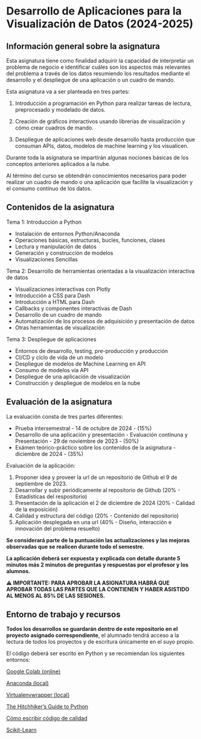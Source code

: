 # Desarrollo de Aplicaciones para la Visualización de Datos (2024-2025)

## Información general sobre la asignatura

Esta asignatura tiene como finalidad adquirir la capacidad de interpretar un problema de negocio e identificar cuáles son los aspectos más
relevantes del problema a través de los datos resumiendo los resultados mediante el desarrollo y el despliegue de una aplicación o un
cuadro de mando.

Esta asignatura va a ser planteada en tres partes: 

1. Introducción a programación en Python para realizar tareas de lectura, preprocesado y modelado de datos. 

2. Creación de gráficos interactivos usando librerías de visualización y cómo crear cuadros de mando.

3. Despliegue de aplicaciones web desde desarrollo hasta producción que consuman APIs, datos, modelos de machine learning y los visualicen.

Durante toda la asignatura se impartirán algunas nociones básicas de los conceptos anteriores aplicados a la nube.

Al término del curso se obtendrán conocimientos necesarios para poder realizar un cuadro de mando o una aplicación que facilite la visualización y el consumo contínuo de los datos.

## Contenidos de la asignatura

Tema 1: Introducción a Python
* Instalación de entornos Python/Anaconda
* Operaciones básicas, estructuras, bucles, funciones, clases
* Lectura y manipulación de datos
* Generación y construcción de modelos
* Visualizaciones Sencillas

Tema 2: Desarrollo de herramientas orientadas a la visualización interactiva de datos
* Visualizaciones interactivas con Plotly
* Introducción a CSS para Dash
* Introducción a HTML para Dash
* Callbacks y componentes interactivas de Dash
* Desarrollo de un cuadro de mando
* Automatización de los procesos de adquisición y presentación de datos
* Otras herramientas de visualización

Tema 3: Despliegue de aplicaciones
* Entornos de desarrollo, testing, pre-producción y producción
* CI/CD y ciclo de vida de un modelo
* Despliegue de modelos de Machine Learning en API
* Consumo de modelos vía API
* Despliegue de una aplicación de visualización
* Construcción y despliegue de modelos en la nube

## Evaluación de la asignatura 

La evaluación consta de tres partes diferentes:

* Prueba intersemestral - 14 de octubre de 2024 - (15%)
* Desarrollo de una aplicación y presentación - Evaluación continuna y Presentación - 29 de noviembre de 2023 - (50%)
* Exámen teórico-práctico sobre los contenidos de la asignatura - diciembre de 2024 - (35%)

Evaluación de la aplicación:

1. Proponer idea y proveer la url de un repositorio de Github el 9 de septiembre de 2023.
2. Desarrollar y subir periódicamente al repositorio de Github (20% - Estadísticas del respositorio)
3. Presentación de la aplicación el 2 de diciembre de 2024 (20% - Calidad de la exposición)
4. Calidad y estructura del código (20% - Contenido del repositorio) 
5. Aplicación desplegada en una url (40% - Diseño, interacción e innovación del problema resuelto)

__Se considerará parte de la puntuación las actualizaciones y las mejoras observadas que se realicen durante todo el semestre.__

__La aplicación deberá ser expuesta y explicada con detalle durante 5 minutos más 2 minutos de preguntas y respuestas por el profesor y los alumnos.__

__⚠️ IMPORTANTE: PARA APROBAR LA ASIGNATURA HABRÁ QUE APROBAR TODAS LAS PARTES QUE LA CONTIENEN Y HABER ASISTIDO AL MENOS AL 85% DE LAS SESIONES.__

## Entorno de trabajo y recursos

__Todos los desarrollos se guardarán dentro de este repositorio en el proyecto asignado correspondiente__, el alumnado tendrá acceso a la lectura de todos los proyectos y de escritura únicamente en el suyo propio.

El código deberá ser escrito en Python y se recomiendan los siguientes entornos:

[Google Colab (online)](https://colab.google/)

[Anaconda (local)](https://www.anaconda.com/products/individual-d)

[Virtualenvwrapper (local)](https://virtualenvwrapper.readthedocs.io/en/latest/)

[The Hitchhiker’s Guide to Python](https://docs.python-guide.org/)

[Cómo escribir código de calidad](https://docs.python-guide.org/#writing-great-python-code)

[Scikit-Learn](https://scikit-learn.org/stable/index.html)
 


